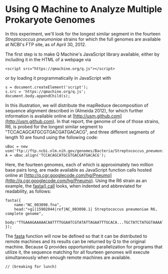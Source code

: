 Using Q Machine to Analyze Multiple Prokaryote Genomes
======================================================

In this experiment, we'll look for the longest similar segment in the fourteen
*Streptococcus pneumoniae* strains for which the full genomes are available at
NCBI's FTP site, as of April 30, 2012.

<script async src="https://qmachine.org/q.js"></script>

The first step is to make Q Machine's JavaScript library available, either by
including it in the HTML of a webpage via

    <script src="https://qmachine.org/q.js"></script>

or by loading it programmatically in JavaScript with

    s = document.createElement('script');
    s.src = 'https://qmachine.org/q.js';
    document.body.appendChild(s);

In this illustration, we will distribute the mapReduce decomposition of
sequence alignment described in (Almeida 2012), for which further information
is available online at [http://usm.github.com](http://usm.github.com). In that
report, the genome of one of those strains, R6, is probed for the longest
similar segment to "TCCACAGCATGCGTGACGATGACACG", and three different segments
of length 10 are found using the following code:

    uBac = new usm('ftp://ftp.ncbi.nlm.nih.gov/genomes/Bacteria/Streptococcus_pneumoniae_R6_uid57859/NC_003098.fna');
    A = uBac.align('TCCACAGCATGCGTGACGATGACACG');

Here, the fourteen genomes, each of which is approximately two million base
pairs long, are made available as JavaScript function calls hosted online at
[http://q.cgr.googlecode.com/hg/Pneumo](http://q.cgr.googlecode.com/hg/Pneumo).
Using the R6 strain as an example, the
[fasta() call](http://q.cgr.googlecode.com/hg/Pneumo/NC_003098.fna.js)
looks, when indented and abbreviated for readability, as follows:

    fasta({
        name:"NC_003098.fna",
        head:">gi|15902044|ref|NC_003098.1| Streptococcus pneumoniae R6, complete genome",
        body:"TTGAAAGAAAAACAATTTTGGAATCGTATATTAGAATTTGCACA...TGCTATCTATGGTAAAATATCTCTAGT"
    });

The [fasta](http://q.cgr.googlecode.com/hg/fasta.js) function will now be
defined so that it can be distributed to remote machines and its results can be
returned by Q to the original machine. Because Q provides opportunistic
parallelization for programs that utilize it, the sequence matching for all
fourteen genomes will execute simultaneously when enough remote machines are
available.

    // (breaking for lunch)

